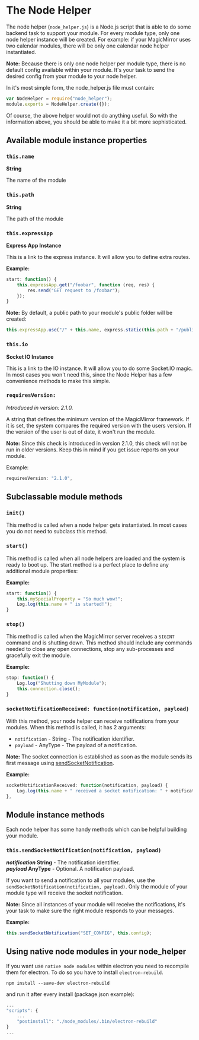 # The Node Helper

The node helper (`node_helper.js`) is a Node.js script that is able to do some backend task to support your module. For every module type, only one node helper instance will be created. For example: if your MagicMirror uses two calendar modules, there will be only one calendar node helper instantiated.

**Note:** Because there is only one node helper per module type, there is no default config available within your module. It's your task to send the desired config from your module to your node helper.

In it's most simple form, the node_helper.js file must contain:

```javascript
var NodeHelper = require("node_helper");
module.exports = NodeHelper.create({});
```

Of course, the above helper would not do anything useful. So with the information above, you should be able to make it a bit more sophisticated.

## Available module instance properties

### `this.name`
**String**

The name of the module

### `this.path`
**String**

The path of the module

### `this.expressApp`
**Express App Instance**

This is a link to the express instance. It will allow you to define extra routes.

**Example:**
```javascript
start: function() {
	this.expressApp.get("/foobar", function (req, res) {
		res.send("GET request to /foobar");
	});
}
```

**Note:** By default, a public path to your module's public folder will be created:
```javascript
this.expressApp.use("/" + this.name, express.static(this.path + "/public"));
```

### `this.io`
**Socket IO Instance**

This is a link to the IO instance. It will allow you to do some Socket.IO magic. In most cases you won't need this, since the Node Helper has a few convenience methods to make this simple.


### `requiresVersion:`
*Introduced in version: 2.1.0.*

A string that defines the minimum version of the MagicMirror framework. If it is set, the system compares the required version with the users version. If the version of the user is out of date, it won't run the module.

**Note:** Since this check is introduced in version 2.1.0, this check will not be run in older versions. Keep this in mind if you get issue reports on your module.

Example:
```javascript
requiresVersion: "2.1.0",
```

## Subclassable module methods

### `init()`
This method is called when a node helper gets instantiated. In most cases you do not need to subclass this method.

### `start()`
This method is called when all node helpers are loaded and the system is ready to boot up. The start method is a perfect place to define any additional module properties:

**Example:**
```javascript
start: function() {
	this.mySpecialProperty = "So much wow!";
	Log.log(this.name + " is started!");
}
```

### `stop()`
This method is called when the MagicMirror server receives a `SIGINT` command and is shutting down. This method should include any commands needed to close any open connections, stop any sub-processes and gracefully exit the module.

**Example:**
```javascript
stop: function() {
	Log.log("Shutting down MyModule");
	this.connection.close();
}
```

### `socketNotificationReceived: function(notification, payload)`
With this method, your node helper can receive notifications from your modules. When this method is called, it has 2 arguments:

- `notification` - String - The notification identifier.
- `payload` - AnyType - The payload of a notification.

**Note:** The socket connection is established as soon as the module sends its first message using [sendSocketNotification](thissendsocketnotificationnotification-payload).

**Example:**
```javascript
socketNotificationReceived: function(notification, payload) {
	Log.log(this.name + " received a socket notification: " + notification + " - Payload: " + payload);
},
```

## Module instance methods

Each node helper has some handy methods which can be helpful building your module.

### `this.sendSocketNotification(notification, payload)`
***notification* String** - The notification identifier.<br>
***payload* AnyType** - Optional. A notification payload.<br>

If you want to send a notification to all your modules, use the `sendSocketNotification(notification, payload)`. Only the module of your module type will receive the socket notification.

**Note:** Since all instances of your module will receive the notifications, it's your task to make sure the right module responds to your messages.

**Example:**
```javascript
this.sendSocketNotification("SET_CONFIG", this.config);
```

## Using native node modules in your node_helper
If you want use `native node modules` within electron you need to recompile them for electron.
To do so you have to install `electron-rebuild`.
```console
npm install --save-dev electron-rebuild
```

and run it after every install (package.json example):
```javascript
...
"scripts": {
	...
	"postinstall": "./node_modules/.bin/electron-rebuild"
}
...
```
